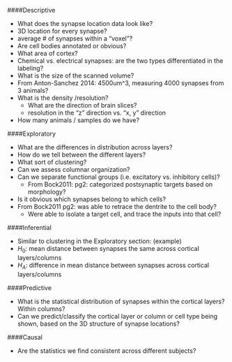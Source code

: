 ####Descriptive
* What does the synapse location data look like?  
 * 3D location for every synapse?    
 * average # of synapses within a “voxel”?
* Are cell bodies annotated or obvious?  
* What area of cortex?  
* Chemical vs. electrical synapses: are the two types differentiated in the labeling?  
* What is the size of the scanned volume?  
 * From Anton-Sanchez 2014: 4500um^3, measuring 4000 synapses from 3 animals?  
 * What is the density /resolution?  
   * What are the direction of brain slices?   
   * resolution in the “z” direction vs. “x, y” direction  
* How many animals / samples do we have?  

####Exploratory
* What are the differences in distribution across layers?  
 * How do we tell between the different layers?  
* What sort of clustering?  
 * Can we assess columnar organization?  
 * Can we separate functional groups (i.e. excitatory vs. inhibitory cells)?  
   * From Bock2011: pg2: categorized postsynaptic targets based on morphology?  
* Is it obvious which synapses belong to which cells?   
 * From Bock2011 pg2: was able to retrace the dentrite to the cell body?    
   * Were able to isolate a target cell, and trace the inputs into that cell?

####Inferential
* Similar to clustering in the Exploratory section: (example)  
 * ${H_0}$: mean distance between synapses the same across cortical layers/columns  
 * ${H_A}$: difference in mean distance between synapses across cortical layers/columns  

####Predictive
* What is the statistical distribution of synapses within the cortical layers? Within columns?  
 * Can we predict/classify the cortical layer or column or cell type being shown, based on the 3D structure of synapse locations?  

####Causal
* Are the statistics we find consistent across different subjects?  
